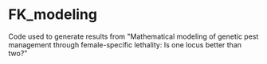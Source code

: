 # FK_modeling
Code used to generate results from "Mathematical modeling of genetic pest management through female-specific lethality: Is one locus better than two?"
